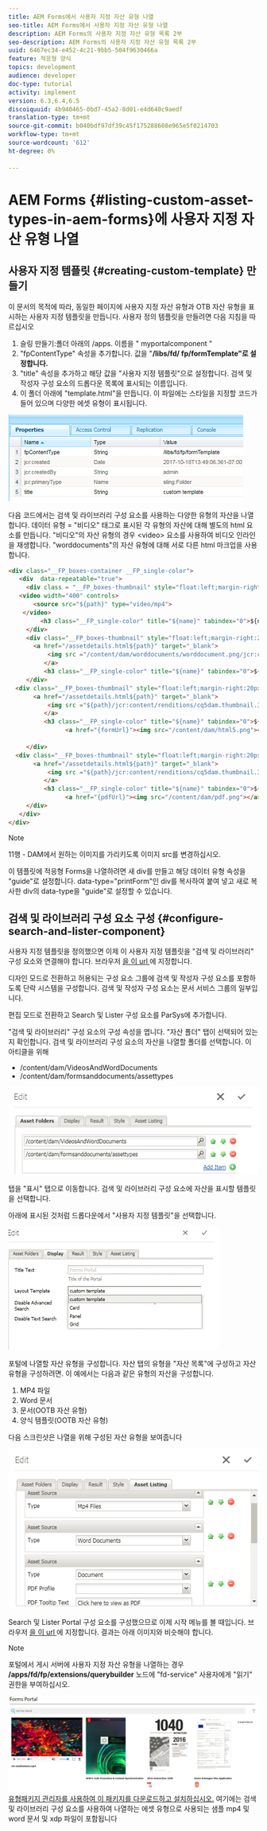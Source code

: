 ```yaml
---
title: AEM Forms에서 사용자 지정 자산 유형 나열
seo-title: AEM Forms에서 사용자 지정 자산 유형 나열
description: AEM Forms의 사용자 지정 자산 유형 목록 2부
seo-description: AEM Forms의 사용자 지정 자산 유형 목록 2부
uuid: 6467ec34-e452-4c21-9bb5-504f9630466a
feature: 적응형 양식
topics: development
audience: developer
doc-type: tutorial
activity: implement
version: 6.3,6.4,6.5
discoiquuid: 4b940465-0bd7-45a2-8d01-e4d640c9aedf
translation-type: tm+mt
source-git-commit: b040bdf97df39c45f175288608e965e5f0214703
workflow-type: tm+mt
source-wordcount: '612'
ht-degree: 0%

---
```



# AEM Forms {#listing-custom-asset-types-in-aem-forms}에 사용자 지정 자산 유형 나열

## 사용자 지정 템플릿 {#creating-custom-template} 만들기


이 문서의 목적에 따라, 동일한 페이지에 사용자 지정 자산 유형과 OTB 자산 유형을 표시하는 사용자 지정 템플릿을 만듭니다. 사용자 정의 템플릿을 만들려면 다음 지침을 따르십시오

1. 슬링 만들기:폴더 아래의 /apps. 이름을 &quot; myportalcomponent &quot;
1. &quot;fpContentType&quot; 속성을 추가합니다. 값을 &quot;**/libs/fd/ fp/formTemplate&quot;로 설정합니다.**
1. &quot;title&quot; 속성을 추가하고 해당 값을 &quot;사용자 지정 템플릿&quot;으로 설정합니다. 검색 및 작성자 구성 요소의 드롭다운 목록에 표시되는 이름입니다.
1. 이 폴더 아래에 &quot;template.html&quot;을 만듭니다. 이 파일에는 스타일을 지정할 코드가 들어 있으며 다양한 에셋 유형이 표시됩니다.

![appsfolder](assets/appsfolder_.png)

다음 코드에서는 검색 및 라이브러리 구성 요소를 사용하는 다양한 유형의 자산을 나열합니다. 데이터 유형 = &quot;비디오&quot; 태그로 표시된 각 유형의 자산에 대해 별도의 html 요소를 만듭니다. &quot;비디오&quot;의 자산 유형의 경우 &lt;video> 요소를 사용하여 비디오 인라인을 재생합니다. &quot;worddocuments&quot;의 자산 유형에 대해 서로 다른 html 마크업을 사용합니다.

```html
<div class="__FP_boxes-container __FP_single-color">
   <div  data-repeatable="true">
     <div class = "__FP_boxes-thumbnail" style="float:left;margin-right:20px;" data-type = "videos">
   <video width="400" controls>
       <source src="${path}" type="video/mp4">
    </video>
         <h3 class="__FP_single-color" title="${name}" tabindex="0">${name}</h3>
     </div>
     <div class="__FP_boxes-thumbnail" style="float:left;margin-right:20px;" data-type = "worddocuments">
       <a href="/assetdetails.html${path}" target="_blank">
           <img src ="/content/dam/worddocuments/worddocument.png/jcr:content/renditions/cq5dam.thumbnail.319.319.png"/>
          </a>
          <h3 class="__FP_single-color" title="${name}" tabindex="0">${name}</h3>
     </div>
  <div class="__FP_boxes-thumbnail" style="float:left;margin-right:20px;" data-type = "xfaForm">
       <a href="/assetdetails.html${path}" target="_blank">
           <img src ="${path}/jcr:content/renditions/cq5dam.thumbnail.319.319.png"/>
          </a>
          <h3 class="__FP_single-color" title="${name}" tabindex="0">${name}</h3>
                <a href="{formUrl}"><img src="/content/dam/html5.png"></a><p>

     </div>
  <div class="__FP_boxes-thumbnail" style="float:left;margin-right:20px;" data-type = "printForm">
       <a href="/assetdetails.html${path}" target="_blank">
           <img src ="${path}/jcr:content/renditions/cq5dam.thumbnail.319.319.png"/>
          </a>
          <h3 class="__FP_single-color" title="${name}" tabindex="0">${name}</h3>
                <a href="{pdfUrl}"><img src="/content/dam/pdf.png"></a><p>
     </div>
   </div>
</div>
```

>[!NOTE]
>
>11행 - DAM에서 원하는 이미지를 가리키도록 이미지 src를 변경하십시오.
>
>이 템플릿에 적응형 Forms을 나열하려면 새 div를 만들고 해당 데이터 유형 속성을 &quot;guide&quot;로 설정합니다. data-type=&quot;printForm&quot;인 div를 복사하여 붙여 넣고 새로 복사한 div의 data-type을 &quot;guide&quot;로 설정할 수 있습니다.

## 검색 및 라이브러리 구성 요소 구성 {#configure-search-and-lister-component}

사용자 지정 템플릿을 정의했으면 이제 이 사용자 지정 템플릿을 &quot;검색 및 라이브러리&quot; 구성 요소와 연결해야 합니다. 브라우저 [을 이 url ](http://localhost:4502/editor.html/content/AemForms/CustomPortal.html)에 지정합니다.

디자인 모드로 전환하고 허용되는 구성 요소 그룹에 검색 및 작성자 구성 요소를 포함하도록 단락 시스템을 구성합니다. 검색 및 작성자 구성 요소는 문서 서비스 그룹의 일부입니다.

편집 모드로 전환하고 Search 및 Lister 구성 요소를 ParSys에 추가합니다.

&quot;검색 및 라이브러리&quot; 구성 요소의 구성 속성을 엽니다. &quot;자산 폴더&quot; 탭이 선택되어 있는지 확인합니다. 검색 및 라이브러리 구성 요소의 자산을 나열할 폴더를 선택합니다. 이 아티클을 위해

* /content/dam/VideosAndWordDocuments
* /content/dam/formsanddocuments/assettypes

![assetfolder](assets/selectingassetfolders.png)

탭을 &quot;표시&quot; 탭으로 이동합니다. 검색 및 라이브러리 구성 요소에 자산을 표시할 템플릿을 선택합니다.

아래에 표시된 것처럼 드롭다운에서 &quot;사용자 지정 템플릿&quot;을 선택합니다.

![searchanlister](assets/searchandlistercomponent.gif)

포털에 나열할 자산 유형을 구성합니다. 자산 탭의 유형을 &quot;자산 목록&quot;에 구성하고 자산 유형을 구성하려면. 이 예에서는 다음과 같은 유형의 자산을 구성합니다.

1. MP4 파일
1. Word 문서
1. 문서(OOTB 자산 유형)
1. 양식 템플릿(OOTB 자산 유형)

다음 스크린샷은 나열을 위해 구성된 자산 유형을 보여줍니다

![assettypes](assets/assettypes.png)

Search 및 Lister Portal 구성 요소를 구성했으므로 이제 시작 메뉴를 볼 때입니다. 브라우저 [을 이 url ](http://localhost:4502/content/AemForms/CustomPortal.html?wcmmode=disabled)에 지정합니다. 결과는 아래 이미지와 비슷해야 합니다.

>[!NOTE]
>
>포털에서 게시 서버에 사용자 지정 자산 유형을 나열하는 경우 **/apps/fd/fp/extensions/querybuilder** 노드에 &quot;fd-service&quot; 사용자에게 &quot;읽기&quot; 권한을 부여하십시오.

![자산 ](assets/assettypeslistings.png)
[유형패키지 관리자를 사용하여 이 패키지를 다운로드하고 설치하십시오.](assets/customassettypekt1.zip) 여기에는 검색 및 라이브러리 구성 요소를 사용하여 나열하는 에셋 유형으로 사용되는 샘플 mp4 및 word 문서 및 xdp 파일이 포함됩니다
